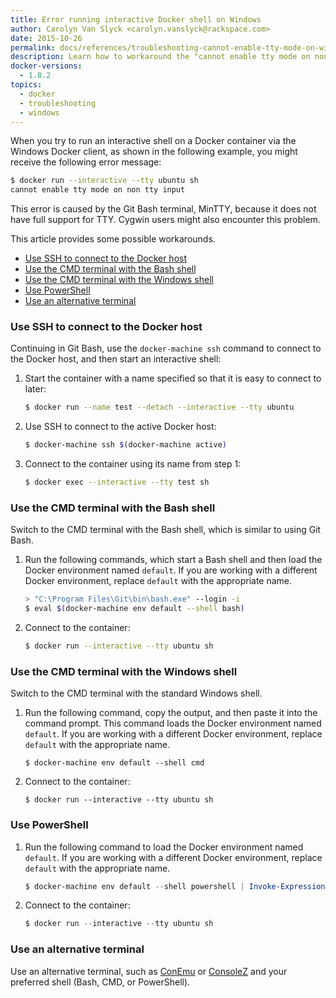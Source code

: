 ```yaml
---
title: Error running interactive Docker shell on Windows
author: Carolyn Van Slyck <carolyn.vanslyck@rackspace.com>
date: 2015-10-26
permalink: docs/references/troubleshooting-cannot-enable-tty-mode-on-windows/
description: Learn how to workaround the "cannot enable tty mode on non tty input" error when running an interactive Docker shell on Windows
docker-versions:
  - 1.8.2
topics:
  - docker
  - troubleshooting
  - windows
---
```


When you try to run an interactive shell on a Docker container via the Windows
Docker client, as shown in the following example, you might receive the following error message:

```bash
$ docker run --interactive --tty ubuntu sh
cannot enable tty mode on non tty input
```

This error is caused by the Git Bash terminal, MinTTY, because it does not have full support for TTY.
Cygwin users might also encounter this problem.

This article provides some possible workarounds.

* [Use SSH to connect to the Docker host](#ssh)
* [Use the CMD terminal with the Bash shell](#cmd-with-bash)
* [Use the CMD terminal with the Windows shell](#cmd)
* [Use PowerShell](#powershell)
* [Use an alternative terminal](#other-terminals)

### <a name="ssh"></a> Use SSH to connect to the Docker host
Continuing in Git Bash, use the `docker-machine ssh` command to connect to the Docker host,
and then start an interactive shell:

1. Start the container with a name specified so that it is easy to connect to later:

    ```bash
    $ docker run --name test --detach --interactive --tty ubuntu
    ```

2. Use SSH to connect to the active Docker host:

    ```bash
    $ docker-machine ssh $(docker-machine active)
    ```

3. Connect to the container using its name from step 1:

    ```bash
    $ docker exec --interactive --tty test sh
    ```

### <a name="cmd-with-bash"></a> Use the CMD terminal with the Bash shell
Switch to the CMD terminal with the Bash shell, which is similar to using Git Bash.

1. Run the following commands, which start a Bash shell and then load the Docker environment named `default`.
  If you are working with a different Docker environment, replace `default` with the appropriate name.

    ```bash
    > "C:\Program Files\Git\bin\bash.exe" --login -i
    $ eval $(docker-machine env default --shell bash)
    ```

2. Connect to the container:

    ```bash
    $ docker run --interactive --tty ubuntu sh
    ```

### <a name="cmd"></a>Use the CMD terminal with the Windows shell
Switch to the CMD terminal with the standard Windows shell.

1. Run the following command, copy the output, and then paste it into the command prompt.
    This command loads the Docker environment named `default`. If you are working
    with a different Docker environment, replace `default` with the appropriate name.

    ```batch
    $ docker-machine env default --shell cmd
    ```

2. Connect to the container:

    ```batch
    $ docker run --interactive --tty ubuntu sh
    ```

### <a name="powershell"></a> Use PowerShell

1. Run the following command to load the Docker environment named `default`.
  If you are working with a different Docker environment, replace `default` with the appropriate name.

    ```powershell
    $ docker-machine env default --shell powershell | Invoke-Expression
    ```

2. Connect to the container:

    ```powershell
    $ docker run --interactive --tty ubuntu sh
    ```

### <a name="other-terminals"></a>Use an alternative terminal
Use an alternative terminal, such as [ConEmu][conemu] or [ConsoleZ][consolez] and your preferred shell (Bash, CMD, or PowerShell).

[run-shell-docs]: https://docs.docker.com/articles/basics/#running-an-interactive-shell
[conemu]: https://conemu.github.io/
[consolez]: https://github.com/cbucher/console/wiki
